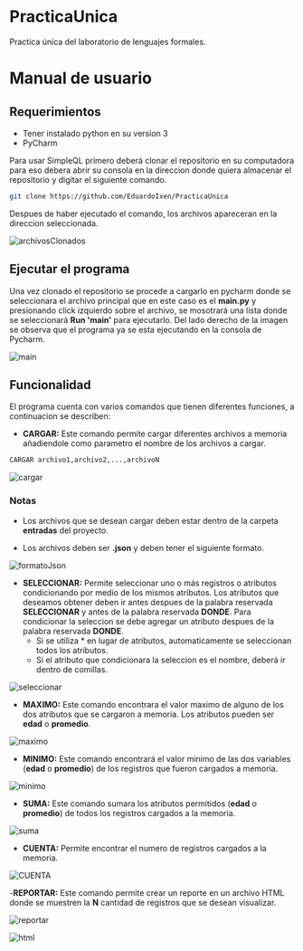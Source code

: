# PracticaUnica
Practica única del laboratorio de lenguajes formales.

# Manual de usuario
## Requerimientos
- Tener instalado python en su version 3
- PyCharm

Para usar SimpleQL primero deberá clonar el repositorio en su computadora para eso debera abrir su consola en la direccion donde quiera almacenar el repositorio y digitar el siguiente comando.

```sh
git clone https://github.com/EduardoIxen/PracticaUnica
```
Despues de haber ejecutado el comando, los archivos apareceran en la direccion seleccionada.

![archivosClonados](https://user-images.githubusercontent.com/18478169/92061229-fadb5200-ed52-11ea-81f4-ea321a1596de.png)

## Ejecutar el programa
Una vez clonado el repositorio se procede a cargarlo en pycharm donde se seleccionara el archivo principal que en este caso es el **main.py** y presionando click izquierdo sobre el archivo, se mosotrará una lista donde se seleccionará **Run 'main'** para ejecutarlo.
Del lado derecho de la imagen se observa que el programa ya se esta ejecutando en la consola de Pycharm.

![main](https://user-images.githubusercontent.com/18478169/92062684-860a1700-ed56-11ea-8b6e-0b4160d7f00e.png)

## Funcionalidad
El programa cuenta con varios comandos que tienen diferentes funciones, a continuacion se describen:
- **CARGAR:** Este comando permite cargar diferentes archivos a memoria añadiendole como parametro el nombre de los archivos a cargar.

```sh
CARGAR archivo1,archivo2,...,archivoN
```

![cargar](https://user-images.githubusercontent.com/18478169/92063708-07fb3f80-ed59-11ea-8463-8f5cb16eeef6.png)


### Notas
- Los archivos que se desean cargar deben estar dentro de la carpeta **entradas** del proyecto.

- Los archivos deben ser **.json** y deben tener el siguiente formato.

![formatoJson](https://user-images.githubusercontent.com/18478169/92063538-9622f600-ed58-11ea-8af8-ee03618cbc2b.png)

- **SELECCIONAR:** Permite seleccionar uno o más registros o atributos condicionando por medio de los mismos atributos. Los atributos que deseamos obtener deben ir antes despues de la palabra reservada **SELECCIONAR** y antes de la palabra reservada **DONDE**. Para condicionar la seleccion se debe agregar un atributo despues de la palabra reservada **DONDE**.
  - Si se utiliza * en lugar de atributos, automaticamente se seleccionan todos los atributos.
  - Si el atributo que condicionara la seleccion es el nombre, deberá ir dentro de comillas.
 
![seleccionar](https://user-images.githubusercontent.com/18478169/92064529-e13e0880-ed5a-11ea-92be-f386db60f3fa.png)

- **MAXIMO:** Este comando encontrara el valor maximo de alguno de los dos atributos que se cargaron a memoria. Los atributos pueden ser **edad** o **promedio**.

![maximo](https://user-images.githubusercontent.com/18478169/92064755-688b7c00-ed5b-11ea-8cae-87324be2a8a6.png)

- **MINIMO:** Este comando encontrará el valor minimo de las dos variables (**edad** o **promedio**) de los registros que fueron cargados a memoria.

![minimo](https://user-images.githubusercontent.com/18478169/92064918-d0da5d80-ed5b-11ea-9198-07cb11d33590.png)

- **SUMA:** Este comando sumara los atributos permitidos (**edad** o **promedio**) de todos los registros cargados a la memoria.

![suma](https://user-images.githubusercontent.com/18478169/92065184-6aa20a80-ed5c-11ea-84cd-9fd8e1f7f4e2.png)

- **CUENTA:** Permite encontrar el numero de registros cargados a la memoria.

![CUENTA](https://user-images.githubusercontent.com/18478169/92065273-a2a94d80-ed5c-11ea-942a-fb3900d98eca.png)

-**REPORTAR:** Este comando permite crear un reporte en un archivo HTML donde se muestren la **N** cantidad de registros que se desean visualizar.

![reportar](https://user-images.githubusercontent.com/18478169/92069238-1bf96e00-ed66-11ea-981e-81d8c907ce06.png)

![html](https://user-images.githubusercontent.com/18478169/92069328-48ad8580-ed66-11ea-9239-e4ba226b7467.png)
